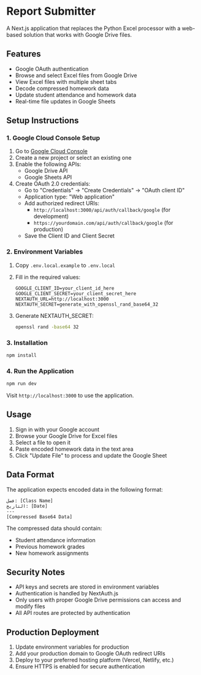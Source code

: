 # Report Submitter

A Next.js application that replaces the Python Excel processor with a web-based solution that works with Google Drive files.

## Features

- Google OAuth authentication
- Browse and select Excel files from Google Drive
- View Excel files with multiple sheet tabs
- Decode compressed homework data
- Update student attendance and homework data
- Real-time file updates in Google Sheets

## Setup Instructions

### 1. Google Cloud Console Setup

1. Go to [Google Cloud Console](https://console.cloud.google.com/)
2. Create a new project or select an existing one
3. Enable the following APIs:
   - Google Drive API
   - Google Sheets API
4. Create OAuth 2.0 credentials:
   - Go to "Credentials" → "Create Credentials" → "OAuth client ID"
   - Application type: "Web application"
   - Add authorized redirect URIs:
     - `http://localhost:3000/api/auth/callback/google` (for development)
     - `https://yourdomain.com/api/auth/callback/google` (for production)
   - Save the Client ID and Client Secret

### 2. Environment Variables

1. Copy `.env.local.example` to `.env.local`
2. Fill in the required values:
   ```
   GOOGLE_CLIENT_ID=your_client_id_here
   GOOGLE_CLIENT_SECRET=your_client_secret_here
   NEXTAUTH_URL=http://localhost:3000
   NEXTAUTH_SECRET=generate_with_openssl_rand_base64_32
   ```

3. Generate NEXTAUTH_SECRET:
   ```bash
   openssl rand -base64 32
   ```

### 3. Installation

```bash
npm install
```

### 4. Run the Application

```bash
npm run dev
```

Visit `http://localhost:3000` to use the application.

## Usage

1. Sign in with your Google account
2. Browse your Google Drive for Excel files
3. Select a file to open it
4. Paste encoded homework data in the text area
5. Click "Update File" to process and update the Google Sheet

## Data Format

The application expects encoded data in the following format:
```
فصل: [Class Name]
التاريخ: [Date]
---
[Compressed Base64 Data]
```

The compressed data should contain:
- Student attendance information
- Previous homework grades
- New homework assignments

## Security Notes

- API keys and secrets are stored in environment variables
- Authentication is handled by NextAuth.js
- Only users with proper Google Drive permissions can access and modify files
- All API routes are protected by authentication

## Production Deployment

1. Update environment variables for production
2. Add your production domain to Google OAuth redirect URIs
3. Deploy to your preferred hosting platform (Vercel, Netlify, etc.)
4. Ensure HTTPS is enabled for secure authentication